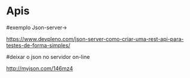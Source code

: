 # Apis

#exemplo Json-server-> 

https://www.devpleno.com/json-server-como-criar-uma-rest-api-para-testes-de-forma-simples/


#deixar o json no servidor on-line

http://myjson.com/146mz4
